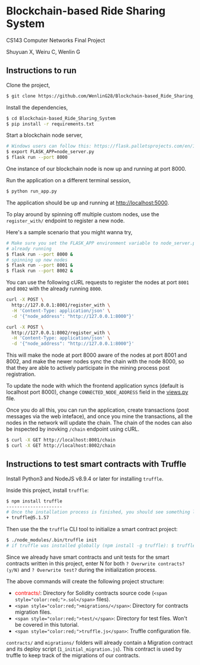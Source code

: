 # Blockchain-based Ride Sharing System 

CS143 Computer Networks Final Project

Shuyuan X, Weiru C, Wenlin G

## Instructions to run

Clone the project,

```sh
$ git clone https://github.com/WenlinG28/Blockchain-based_Ride_Sharing_System.git
```

Install the dependencies,

```sh
$ cd Blockchain-based_Ride_Sharing_System
$ pip install -r requirements.txt
```

Start a blockchain node server,

```sh
# Windows users can follow this: https://flask.palletsprojects.com/en/1.1.x/cli/#application-discovery
$ export FLASK_APP=node_server.py
$ flask run --port 8000
```

One instance of our blockchain node is now up and running at port 8000.


Run the application on a different terminal session,

```sh
$ python run_app.py
```

The application should be up and running at [http://localhost:5000](http://localhost:5000).

To play around by spinning off multiple custom nodes, use the `register_with/` endpoint to register a new node. 

Here's a sample scenario that you might wanna try,

```sh
# Make sure you set the FLASK_APP environment variable to node_server.py before running these nodes
# already running
$ flask run --port 8000 &
# spinning up new nodes
$ flask run --port 8001 &
$ flask run --port 8002 &
```

You can use the following cURL requests to register the nodes at port `8001` and `8002` with the already running `8000`.

```sh
curl -X POST \
  http://127.0.0.1:8001/register_with \
  -H 'Content-Type: application/json' \
  -d '{"node_address": "http://127.0.0.1:8000"}'
```

```sh
curl -X POST \
  http://127.0.0.1:8002/register_with \
  -H 'Content-Type: application/json' \
  -d '{"node_address": "http://127.0.0.1:8000"}'
```

This will make the node at port 8000 aware of the nodes at port 8001 and 8002, and make the newer nodes sync the chain with the node 8000, so that they are able to actively participate in the mining process post registration.

To update the node with which the frontend application syncs (default is localhost port 8000), change `CONNECTED_NODE_ADDRESS` field in the [views.py](/app/views.py) file.

Once you do all this, you can run the application, create transactions (post messages via the web inteface), and once you mine the transactions, all the nodes in the network will update the chain. The chain of the nodes can also be inspected by inovking `/chain` endpoint using cURL.

```sh
$ curl -X GET http://localhost:8001/chain
$ curl -X GET http://localhost:8002/chain
```

## Instructions to test smart contracts with Truffle

Install Python3 and NodeJS v8.9.4 or later for installing `truffle`.

Inside this project, install `truffle`:

```sh
$ npm install truffle
---------------------
# Once the installation process is finished, you should see something like this
+ truffle@5.1.57
```

Then use the the `truffle` CLI tool to initialize a smart contract project:

```sh
$ ./node_modules/.bin/truffle init
# if truffle was installed globally (npm install -g truffle): $ truffle init
```

Since we already have smart contracts and unit tests for the smart contracts written in this project, enter N for both `? Overwrite contracts? (y/N)` and `? Overwrite test?` during the initialization process.

The above commands will create the following project structure:
* <span style="color:red;">contracts/</span>: Directory for Solidity contracts source code (`<span style="color:red;">.sol</span>` files).
* `<span style="color:red;">migrations/</span>`: Directory for contracts migration files.
* `<span style="color:red;">test/</span>`: Directory for test files. Won't be covered in this tutorial.
* `<span style="color:red;">truffle.js</span>`: Truffle configuration file.

`contracts/` and `migrations/` folders will already contain a Migration contract and its deploy script (`1_initial_migration.js`). This contract is used by truffle to keep track of the migrations of our contracts.


